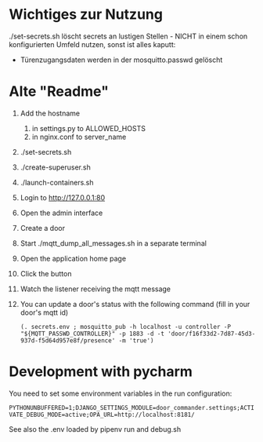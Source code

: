 # Wichtiges zur Nutzung

./set-secrets.sh löscht secrets an lustigen Stellen - NICHT in einem schon konfigurierten Umfeld nutzen, sonst ist alles kaputt:

 * Türenzugangsdaten werden in der mosquitto.passwd gelöscht


# Alte "Readme"


1. Add the hostname 
   1. in settings.py to ALLOWED_HOSTS
   2. in nginx.conf to server_name
2. ./set-secrets.sh
3. ./create-superuser.sh
4. ./launch-containers.sh
5. Login to http://127.0.0.1:80
6. Open the admin interface
7. Create a door
8. Start ./mqtt_dump_all_messages.sh in a separate terminal
9. Open the application home page
10. Click the button
11. Watch the listener receiving the mqtt message
12. You can update a door's status with the following command (fill in your door's mqtt id)

    ```(. secrets.env ; mosquitto_pub -h localhost -u controller -P "${MQTT_PASSWD_CONTROLLER}" -p 1883 -d -t 'door/f16f33d2-7d87-45d3-937d-f5d64d957e8f/presence' -m 'true')```

# Development with pycharm
You need to set some environment variables in the run configuration:

```PYTHONUNBUFFERED=1;DJANGO_SETTINGS_MODULE=door_commander.settings;ACTIVATE_DEBUG_MODE=active;OPA_URL=http://localhost:8181/```

See also the .env loaded by pipenv run and debug.sh